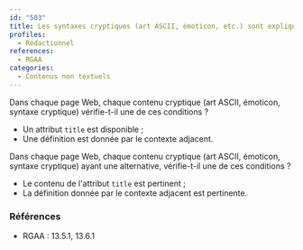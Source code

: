 ```yaml
---
id: "503"
title: Les syntaxes cryptiques (art ASCII, émoticon, etc.) sont expliquées.
profiles:
  - Rédactionnel
references:
  - RGAA
categories:
  - Contenus non textuels
---
```


Dans chaque page Web, chaque contenu cryptique (art ASCII, émoticon, syntaxe cryptique) vérifie-t-il une de ces conditions ?
* Un attribut `title` est disponible ;
* Une définition est donnée par le contexte adjacent.

Dans chaque page Web, chaque contenu cryptique (art ASCII, émoticon, syntaxe cryptique) ayant une alternative, vérifie-t-il une de ces conditions ?
* Le contenu de l'attribut `title` est pertinent ;
* La définition donnée par le contexte adjacent est pertinente.

### Références

*   RGAA : 13.5.1, 13.6.1
